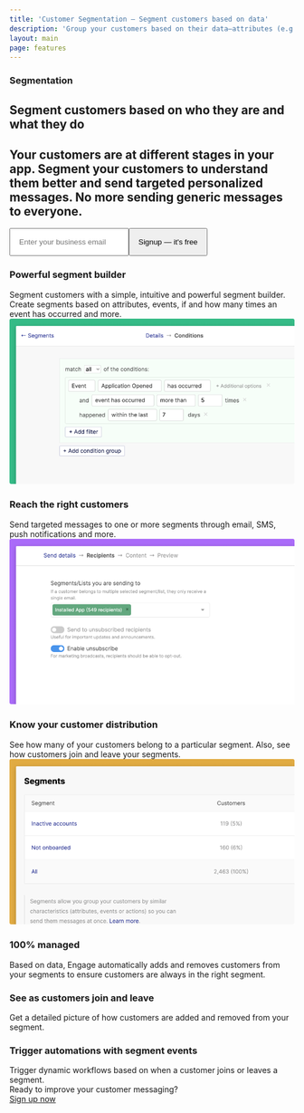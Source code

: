 ```yaml
---
title: 'Customer Segmentation – Segment customers based on data'
description: 'Group your customers based on their data–attributes (e.g. gender, location or plan name), custom actions (e.g liked item, used card, upgraded account) and integration data (e.g clicked link, upcoming renewal)'
layout: main
page: features
---
```


  <section class="ph7-xl ph6-l ph5-m ph4 pv4">
    <div class="tc w-60-l w-90 pt2 center">
      <h3 class="lh-title caps ma0">Segmentation</h3>
      <h1 class="f1 lh-title">Segment customers based on who they are and what they do</h1>
      <h2 class="lh-copy f4 normal">Your customers are at different stages in your app. Segment your customers to understand them better and send targeted personalized messages. No more sending generic messages to everyone.</h2>
      <div class="ma4 ph5-l">
        <form method="GET" action="https://app.engage.so/auth/signup">
          <input type="email" name="email" placeholder="Enter your business email" class="one-liner-el" style="padding:15px"><button class="one-liner-el" type="submit" style="padding:15px">Signup — it's free</button>
        </form>
      </div>
    </div>
    <!-- <div class="pv5">
      <img src="/images/hero-img@2-1.png" class="db" >
    </div> -->
  </section>

  <section class="ph7-xl ph6-l ph5-m ph4 pv5">
    <div class=" flex flex-wrap items-center justify-between">
      <div class="w-100 w-40-l pr5-l">
        <h3 class="lh-title f3">Powerful segment builder</h3>
        <div class="lh-copy f4">Segment customers with a simple, intuitive and powerful segment builder. Create segments based on attributes, events, if and how many times an event has occurred and more.</div>
      </div>
      <div class="w-100 w-60-l pt0-l pt4">
        <div><img src="/images/segment.png" alt="Segment builder" title="Powerful segment builder"></div>
      </div>
    </div>
  </section>
  <section class="ph7-xl ph6-l ph5-m ph4 pv5">
    <div class=" flex flex-wrap items-center justify-between">
      <div class="w-100 w-40-l pr5-l">
        <h3 class="lh-title f3">Reach the right customers</h3>
        <div class="lh-copy f4">Send targeted messages to one or more segments through email, SMS, push notifications and more.</div>
      </div>
      <div class="w-100 w-60-l pt0-l pt4">
        <div><img src="/images/segment-2.png" alt="Segment builder" title="Powerful segment builder"></div>
      </div>
    </div>
  </section>
  <section class="ph7-xl ph6-l ph5-m ph4 pv5">
    <div class=" flex flex-wrap items-center justify-between">
      <div class="w-100 w-40-l pr5-l">
        <h3 class="lh-title f3">Know your customer distribution</h3>
        <div class="lh-copy f4">See how many of your customers belong to a particular segment. Also, see how customers join and leave your segments.</div>
      </div>
      <div class="w-100 w-60-l pt0-l pt4">
        <div><img src="/images/customer-distribution.png" alt="Know your customer distribution" title="Know your customer distribution"></div>
      </div>
    </div>
  </section>

  <section class="ph7-xl ph6-l ph5-m ph4 pv5">
    <div class="alt-bg-2 br4 pa4-l pa3">
      <div class="flex flex-wrap">
        <div class="pa3 w-50-m w-third-l w-100">
          <h3 class="lh-title caps ma0">100% managed</h3>
          <div class="lh-copy pv2">Based on data, Engage automatically adds and removes customers from your segments to ensure customers are always in the right segment.</div>
        </div>
        <div class="pa3 w-50-m w-third-l w-100">
          <h3 class="lh-title caps ma0">See as customers join and leave</h3>
          <div class="lh-copy pv2">Get a detailed picture of how customers are added and removed from your segment.</div>
        </div>
        <div class="pa3 w-50-m w-third-l w-100">
          <h3 class="lh-title caps ma0">Trigger automations with segment events</h3>
          <div class="lh-copy pv2">Trigger dynamic workflows based on when a customer joins or leaves a segment.</div>
        </div>
      </div>
    </div>
  </section>

  <section class="ph7-xl ph6-l ph5-m ph4 pv5 tc">
    <div class="center w-50-l w-100">
      <div class="lh-title f2 clashgrotesk pb3">Ready to improve your customer messaging?</div>
      <div class="mt3"><a href="https://app.engage.so/auth/signup" class="button">Sign up now</a></div>
    </div>
  </section>
